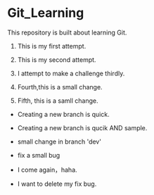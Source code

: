 # Git_Learning
This repository is built about learning Git.

1. This is my first attempt.

2. This is my second attempt.

3. I attempt to make a challenge thirdly.

4. Fourth,this is a small change.

5. Fifth, this is a samll change.


- Creating a new branch is quick.
- Creating a new branch is qucik AND sample.

- small change in branch 'dev'

- fix a small bug

- I come again，haha.
- I want to delete my fix bug.
